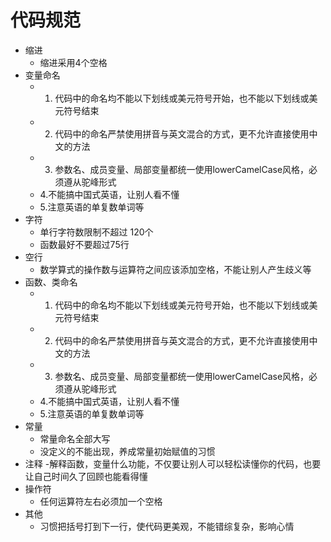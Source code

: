 # 代码规范
+ 缩进
  - 缩进采用4个空格
+ 变量命名
  - 1. 代码中的命名均不能以下划线或美元符号开始，也不能以下划线或美元符号结束
  - 2. 代码中的命名严禁使用拼音与英文混合的方式，更不允许直接使用中文的方法
  - 3. 参数名、成员变量、局部变量都统一使用lowerCamelCase风格，必须遵从驼峰形式
  - 4.不能搞中国式英语，让别人看不懂
  - 5.注意英语的单复数单词等
+ 字符
  - 单行字符数限制不超过 120个
  - 函数最好不要超过75行
+ 空行
  - 数学算式的操作数与运算符之间应该添加空格，不能让别人产生歧义等
+ 函数、类命名
  - 1. 代码中的命名均不能以下划线或美元符号开始，也不能以下划线或美元符号结束
  - 2. 代码中的命名严禁使用拼音与英文混合的方式，更不允许直接使用中文的方法
  - 3. 参数名、成员变量、局部变量都统一使用lowerCamelCase风格，必须遵从驼峰形式
  - 4.不能搞中国式英语，让别人看不懂
  - 5.注意英语的单复数单词等
+ 常量
  - 常量命名全部大写
  - 没定义的不能出现，养成常量初始赋值的习惯
+ 注释
  -解释函数，变量什么功能，不仅要让别人可以轻松读懂你的代码，也要让自己时间久了回顾也能看得懂
+ 操作符
  - 任何运算符左右必须加一个空格
+ 其他
  - 习惯把括号打到下一行，使代码更美观，不能错综复杂，影响心情
